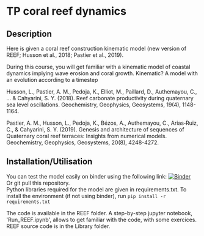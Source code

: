 # TP coral reef dynamics

## Description 
Here is given a coral reef construction kinematic model (new version of REEF; Husson et al., 2018; Pastier et al., 2019). 

During this course, you will get familiar with a kinematic model of coastal dynamics implying wave erosion and coral growth.
Kinematic? A model with an evolution according to a timestep

Husson, L., Pastier, A. M., Pedoja, K., Elliot, M., Paillard, D., Authemayou, C., ... & Cahyarini, S. Y. (2018). Reef carbonate productivity during quaternary sea level oscillations. Geochemistry, Geophysics, Geosystems, 19(4), 1148-1164.

Pastier, A. M., Husson, L., Pedoja, K., Bézos, A., Authemayou, C., Arias‐Ruiz, C., & Cahyarini, S. Y. (2019). Genesis and architecture of sequences of Quaternary coral reef terraces: Insights from numerical models. Geochemistry, Geophysics, Geosystems, 20(8), 4248-4272.

## Installation/Utilisation
You can test the model easily on binder using the following link: 
[![Binder](https://mybinder.org/badge_logo.svg)](https://mybinder.org/v2/gh/YBoucharat/TP_Coral_2024.git/HEAD) <br>
Or git pull this repository. <br>
Python libraries required for the model are given in requirements.txt. To install the environment (if not using binder), run `pip install -r requirements.txt`

The code is available in the REEF folder. A step-by-step jupyter notebook, 'Run_REEF.ipynb', allows to get familiar with the code, with some exercices. REEF source code is in the Library folder.


